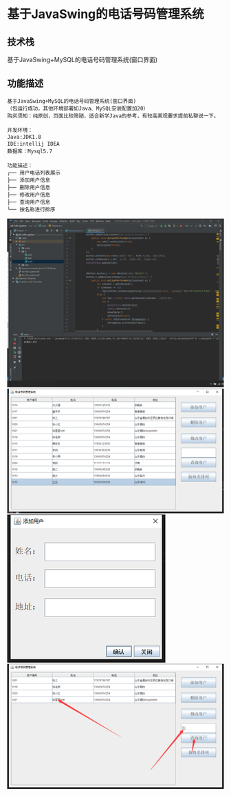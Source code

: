 # 基于JavaSwing的电话号码管理系统


## 技术栈
基于JavaSwing+MySQL的电话号码管理系统(窗口界面)
## 功能描述
```
基于JavaSwing+MySQL的电话号码管理系统(窗口界面)
（包运行成功，其他环境部署如Java、MySQL安装配置加20）
购买须知：纯原创，页面比较简陋，适合新学Java的参考，有较高美观要求提前私聊说一下。

开发环境：
Java:JDK1.8
IDE:intellij IDEA 
数据库：Mysql5.7

功能描述：
┌── 用户电话列表展示
├── 添加用户信息
├── 删除用户信息
├── 修改用户信息
├── 查询用户信息
└── 按名称进行排序
```
![](2022-03-13-22-09-11.png)
![](2022-03-13-22-09-19.png)
![](2022-03-13-22-09-25.png)
![](2022-03-13-22-09-56.png)